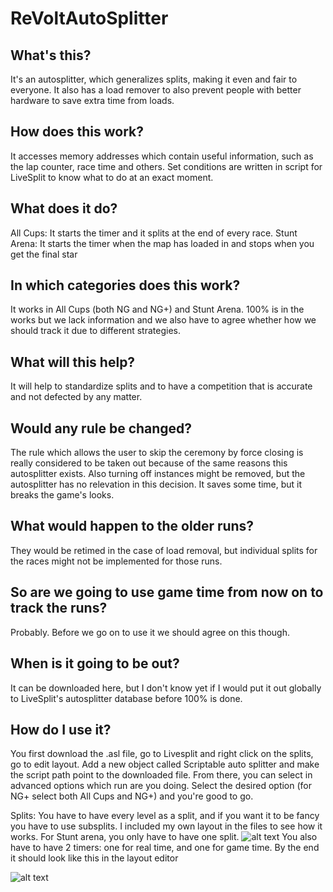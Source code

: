 # ReVoltAutoSplitter
## What's this?
It's an autosplitter, which generalizes splits, making it even and fair to everyone. It also has a load remover to also prevent people with better hardware to save extra time from loads.
## How does this work?
It accesses memory addresses which contain useful information, such as the lap counter, race time and others. Set conditions are written in script for LiveSplit to know what to do at an exact moment.
## What does it do?
All Cups:  It starts the timer and it splits at the end of every race. 
Stunt Arena: It starts the timer when the map has loaded in and stops when you get the final star
## In which categories does this work?
It works in All Cups (both NG and NG+) and Stunt Arena. 100% is in the works but we lack information and we also have to agree whether how we should track it due to different strategies.
## What will this help?
It will help to standardize splits and to have a competition that is accurate and not defected by any matter.
## Would any rule be changed?
The rule which allows the user to skip the ceremony by force closing is really considered to be taken out because of the same reasons this autosplitter exists.
Also turning off instances might be removed, but the autosplitter has no relevation in this decision. It saves some time, but it breaks the game's looks.
## What would happen to the older runs?
They would be retimed in the case of load removal, but individual splits for the races might not be implemented for those runs.
## So are we going to use game time from now on to track the runs?
Probably. Before we go on to use it we should agree on this though.
## When is it going to be out?
It can be downloaded here, but I don't know yet if I would put it out globally to LiveSplit's autosplitter database before 100% is  done.
## How do I use it?
You first download the .asl file, go to Livesplit and right click on the splits, go to edit layout. Add a new object called Scriptable auto splitter and make the script path point to the downloaded file. From there, you can select in advanced options which run are you doing. Select the desired option (for NG+ select both All Cups and NG+) and you're good to go.

Splits: You have to have every level as a split, and if you want it to be fancy you have to use subsplits. I included my own layout in the files to see how it works. For Stunt arena, you only have to have one split. 
![alt text](https://dani30868.s-ul.eu/qOkm2jAD) 
You also have to have 2 timers: one for real time, and one for game time.
By the end it should look like this in the layout editor

![alt text](https://dani30868.s-ul.eu/YzQRQigq)

